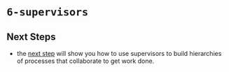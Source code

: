 # `6-supervisors`


## Next Steps

* the [next step](../7-supervision-trees/) will show you how to use supervisors
  to build hierarchies of processes that collaborate to get work done.
